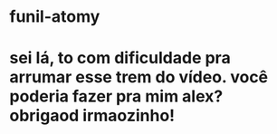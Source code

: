 # funil-atomy


<h1> sei lá, to com dificuldade pra arrumar esse trem do vídeo. você poderia fazer pra mim alex? obrigaod irmaozinho! </h1>
